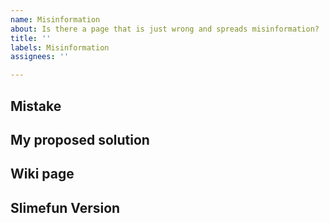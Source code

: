 ```yaml
---
name: Misinformation
about: Is there a page that is just wrong and spreads misinformation?
title: ''
labels: Misinformation
assignees: ''

---
```


## Mistake
<!-- Explain what you think is wrong-->

## My proposed solution
<!-- Explain what you think should be written instead -->

## Wiki page
<!-- What page contains the misinformation? -->

## Slimefun Version
<!-- What Version of Slimefun are you using? -->
